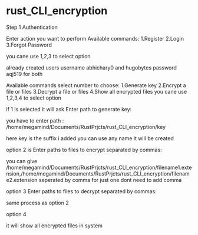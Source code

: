 # rust_CLI_encryption

Step 1 Authentication

Enter action you want to perform
Available commands:
        1.Register
        2.Login
        3.Forgot Password

you cane use 1,2,3 to select option

already created users 
username abhichary0 and hugobytes
password aqj519 for both

Available commands select number to choose:
        1.Generate key
        2.Encrypt a file or files
        3.Decrypt a file or files
        4.Show all encrypted files
you cane use 1,2,3,4 to select option  

if 1 is selected it will ask
Enter path to generate key:

you have to enter path : /home/megamind/Documents/RustPrjcts/rust_CLI_encryption/key

here key is the suffix i added you can use any name it will be created

option 2 is
Enter paths to files to encrypt separated by commas:

you can give /home/megamind/Documents/RustPrjcts/rust_CLI_encryption/filename1.extension,/home/megamind/Documents/RustPrjcts/rust_CLI_encryption/filename2.extension seperated by comma for just one dont need to add comma

option 3 
Enter paths to files to decrypt separated by commas:

same process as option 2

option 4

it will show all encrypted files in system





